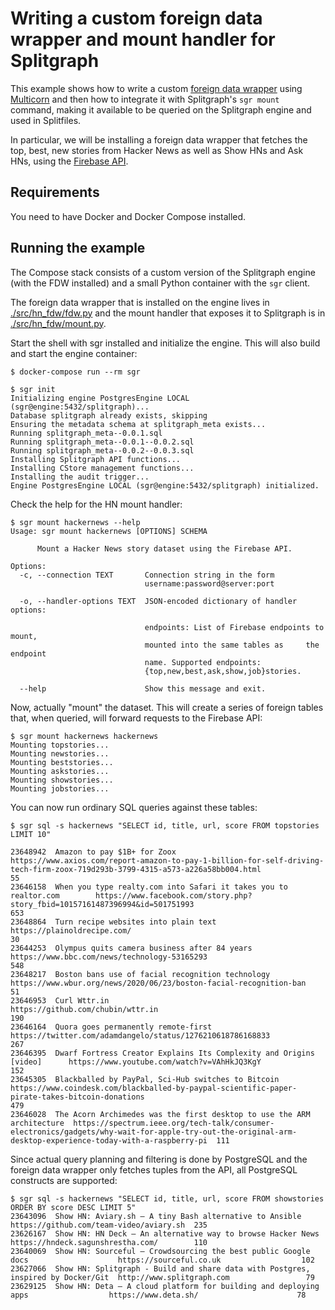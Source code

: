 # Writing a custom foreign data wrapper and mount handler for Splitgraph

This example shows how to write a custom [foreign data wrapper](https://www.splitgraph.com/docs/ingesting-data/foreign-data-wrappers/introduction)
using [Multicorn](https://github.com/Segfault-Inc/Multicorn) and then how to
integrate it with Splitgraph's `sgr mount` command, making it available to be queried
on the Splitgraph engine and used in Splitfiles.

In particular, we will be installing a foreign data wrapper that fetches the top, best, new
stories from Hacker News as well as Show HNs and Ask HNs, using the [Firebase API](https://github.com/HackerNews/API).

## Requirements

You need to have Docker and Docker Compose installed.

## Running the example

The Compose stack consists of a custom version of the Splitgraph engine (with the FDW installed)
and a small Python container with the `sgr` client.

The foreign data wrapper that is installed on the engine lives in [./src/hn_fdw/fdw.py](./src/hn_fdw/fdw.py)
and the mount handler that exposes it to Splitgraph is in [./src/hn_fdw/mount.py](./src/hn_fdw/mount.py).

Start the shell with sgr installed and initialize the engine. This will also build and start the
engine container:

```
$ docker-compose run --rm sgr

$ sgr init
Initializing engine PostgresEngine LOCAL (sgr@engine:5432/splitgraph)...
Database splitgraph already exists, skipping
Ensuring the metadata schema at splitgraph_meta exists...
Running splitgraph_meta--0.0.1.sql
Running splitgraph_meta--0.0.1--0.0.2.sql
Running splitgraph_meta--0.0.2--0.0.3.sql
Installing Splitgraph API functions...
Installing CStore management functions...
Installing the audit trigger...
Engine PostgresEngine LOCAL (sgr@engine:5432/splitgraph) initialized.
```

Check the help for the HN mount handler:

```
$ sgr mount hackernews --help
Usage: sgr mount hackernews [OPTIONS] SCHEMA

      Mount a Hacker News story dataset using the Firebase API.

Options:
  -c, --connection TEXT       Connection string in the form
                              username:password@server:port

  -o, --handler-options TEXT  JSON-encoded dictionary of handler options:
                              
                              endpoints: List of Firebase endpoints to mount,
                              mounted into the same tables as     the endpoint
                              name. Supported endpoints:
                              {top,new,best,ask,show,job}stories.

  --help                      Show this message and exit.
```

Now, actually "mount" the dataset. This will create a series of foreign tables that, when queried,
will forward requests to the Firebase API:

```
$ sgr mount hackernews hackernews
Mounting topstories...
Mounting newstories...
Mounting beststories...
Mounting askstories...
Mounting showstories...
Mounting jobstories...
```

You can now run ordinary SQL queries against these tables:

```
$ sgr sql -s hackernews "SELECT id, title, url, score FROM topstories LIMIT 10"

23648942  Amazon to pay $1B+ for Zoox                                             https://www.axios.com/report-amazon-to-pay-1-billion-for-self-driving-tech-firm-zoox-719d293b-3799-4315-a573-a226a58bb004.html                              55
23646158  When you type realty.com into Safari it takes you to realtor.com        https://www.facebook.com/story.php?story_fbid=10157161487396994&id=501751993                                                                               653
23648864  Turn recipe websites into plain text                                    https://plainoldrecipe.com/                                                                                                                                 30
23644253  Olympus quits camera business after 84 years                            https://www.bbc.com/news/technology-53165293                                                                                                               548
23648217  Boston bans use of facial recognition technology                        https://www.wbur.org/news/2020/06/23/boston-facial-recognition-ban                                                                                          51
23646953  Curl Wttr.in                                                            https://github.com/chubin/wttr.in                                                                                                                          190
23646164  Quora goes permanently remote-first                                     https://twitter.com/adamdangelo/status/1276210618786168833                                                                                                 267
23646395  Dwarf Fortress Creator Explains Its Complexity and Origins [video]      https://www.youtube.com/watch?v=VAhHkJQ3KgY                                                                                                                152
23645305  Blackballed by PayPal, Sci-Hub switches to Bitcoin                      https://www.coindesk.com/blackballed-by-paypal-scientific-paper-pirate-takes-bitcoin-donations                                                             479
23646028  The Acorn Archimedes was the first desktop to use the ARM architecture  https://spectrum.ieee.org/tech-talk/consumer-electronics/gadgets/why-wait-for-apple-try-out-the-original-arm-desktop-experience-today-with-a-raspberry-pi  111

```

Since actual query planning and filtering is done by PostgreSQL and the foreign data wrapper only
fetches tuples from the API, all PostgreSQL constructs are supported:

```
$ sgr sql -s hackernews "SELECT id, title, url, score FROM showstories ORDER BY score DESC LIMIT 5"
23643096  Show HN: Aviary.sh – A tiny Bash alternative to Ansible                           https://github.com/team-video/aviary.sh  235
23626167  Show HN: HN Deck – An alternative way to browse Hacker News                       https://hndeck.sagunshrestha.com/        110
23640069  Show HN: Sourceful – Crowdsourcing the best public Google docs                    https://sourceful.co.uk                  102
23627066  Show HN: Splitgraph - Build and share data with Postgres, inspired by Docker/Git  http://www.splitgraph.com                 79
23629125  Show HN: Deta – A cloud platform for building and deploying apps                  https://www.deta.sh/                      78
```
